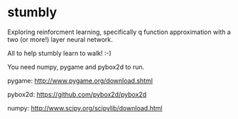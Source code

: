 # stumbly
Exploring reinforcment learning, specifically q function approximation with a two (or more!) layer neural network. 

All to help stumbly learn to walk! :-)

You need numpy, pygame and pybox2d to run.

pygame: http://www.pygame.org/download.shtml

pybox2d: https://github.com/pybox2d/pybox2d

numpy: http://www.scipy.org/scipylib/download.html
